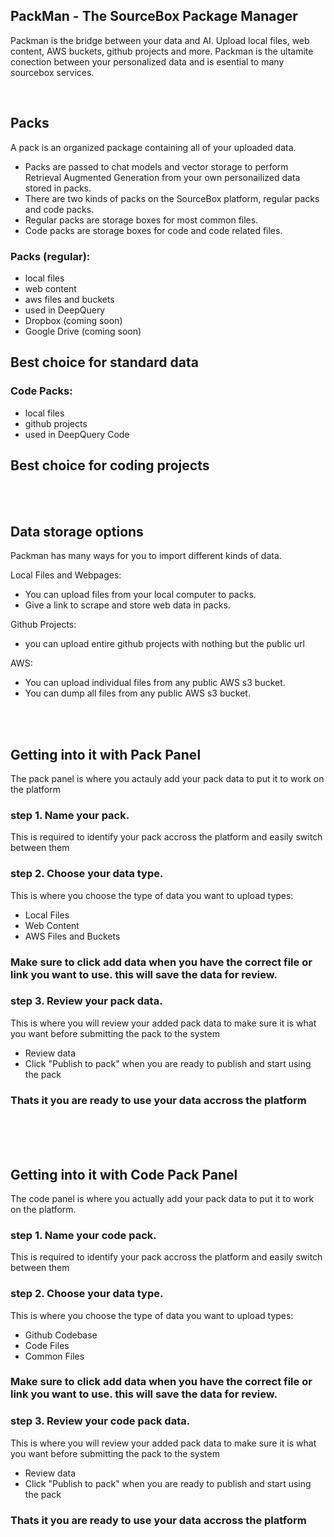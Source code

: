 ## PackMan - The SourceBox Package Manager

Packman is the bridge between your data and AI. Upload local files, web content, AWS buckets, github projects and more. Packman is the ultamite conection between your personalized data and is esential to many sourcebox services.

<br>

## Packs

A pack is an organized package containing all of your uploaded data.

- Packs are passed to chat models and vector storage to perform Retrieval Augmented Generation from your own personailized data stored in packs.
- There are two kinds of packs on the SourceBox platform, regular packs and code packs.
- Regular packs are storage boxes for most common files.
- Code packs are storage boxes for code and code related files.

### Packs (regular):
- local files
- web content
- aws files and buckets
- used in DeepQuery
- Dropbox (coming soon)
- Google Drive (coming soon)

## Best choice for standard data

### Code Packs:

- local files
- github projects
- used in DeepQuery Code

## Best choice for coding projects

<br>
<br>

## Data storage options

Packman has many ways for you to import different kinds of data.

Local Files and Webpages:
- You can upload files from your local computer to packs.
- Give a link to scrape and store web data in packs.

Github Projects:
- you can upload entire github projects with nothing but the public url

AWS:
- You can upload individual files from any public AWS s3 bucket.
- You can dump all files from any public AWS s3 bucket.

<br>
<br>

## Getting into it with Pack Panel


The pack panel is where you actauly add your pack data to put it to work on the platform

### step 1. Name your pack. 

This is required to identify your pack accross the platform and easily switch between them

### step 2. Choose your data type.

This is where you choose the type of data you want to upload
types:
- Local Files
- Web Content
- AWS Files and Buckets

### Make sure to click add data when you have the correct file or link you want to use. this will save the data for review.

### step 3. Review your pack data. 

This is where you will review your added pack data to make sure it is what you want before submitting the pack to the system
- Review data
- Click "Publish to pack" when you are ready to publish and start using the pack

### Thats it you are ready to use your data accross the platform
<br>
<br>
<br>


## Getting into it with Code Pack Panel

The code panel is where you actually add your pack data to put it to work on the platform.

### step 1. Name your code pack. 

This is required to identify your pack accross the platform and easily switch between them

### step 2. Choose your data type.

This is where you choose the type of data you want to upload
types:
- Github Codebase
- Code Files
- Common Files

### Make sure to click add data when you have the correct file or link you want to use. this will save the data for review.

### step 3. Review your code pack data. 

This is where you will review your added pack data to make sure it is what you want before submitting the pack to the system
- Review data
- Click "Publish to pack" when you are ready to publish and start using the pack

### Thats it you are ready to use your data accross the platform
